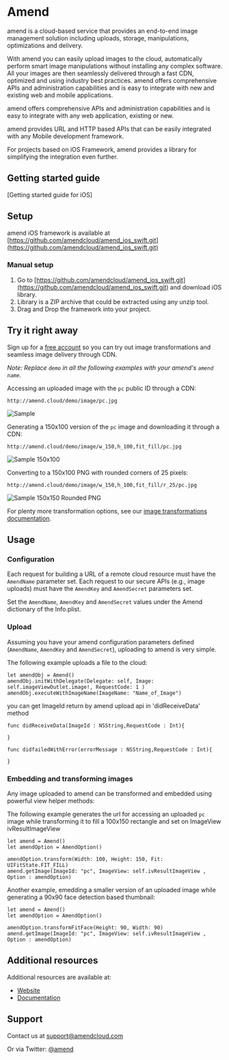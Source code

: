Amend
==========

amend is a cloud-based service that provides an end-to-end image management solution including uploads, storage, manipulations, optimizations and delivery.

With amend you can easily upload images to the cloud, automatically perform smart image manipulations without installing any complex software. All your images are then seamlessly delivered through a fast CDN, optimized and using industry best practices. amend offers comprehensive APIs and administration capabilities and is easy to integrate with new and existing web and mobile applications.

amend offers comprehensive APIs and administration capabilities and is easy to integrate with any web application, existing or new.

amend provides URL and HTTP based APIs that can be easily integrated with any Mobile development framework. 

For projects based on iOS Framework, amend provides a library for simplifying the integration even further.

## Getting started guide
[Getting started guide for iOS]

## Setup ######################################################################

amend iOS framework is available at [https://github.com/amendcloud/amend_ios_swift.git](https://github.com/amendcloud/amend_ios_swift.git)

### Manual setup

1. Go to [https://github.com/amendcloud/amend_ios_swift.git](https://github.com/amendcloud/amend_ios_swift.git) and download iOS library.
2. Library is a ZIP archive that could be extracted using any unzip tool.
3. Drag and Drop the framework into your project.

## Try it right away

Sign up for a [free account](http://developer.amendcloud.com/Register) so you can try out image transformations and seamless image delivery through CDN.

*Note: Replace `demo` in all the following examples with your amend's `amend name`.*  

Accessing an uploaded image with the `pc` public ID through a CDN:

    http://amend.cloud/demo/image/pc.jpg

![Sample](http://amend.cloud/demo/image/w_300/pc.jpg "Sample")

Generating a 150x100 version of the `pc` image and downloading it through a CDN:

    http://amend.cloud/demo/image/w_150,h_100,fit_fill/pc.jpg

![Sample 150x100](http://amend.cloud/demo/image/w_150,h_100,fit_fill/pc.jpg "Sample 150x100")

Converting to a 150x100 PNG with rounded corners of 25 pixels: 

    http://amend.cloud/demo/image/w_150,h_100,fit_fill/r_25/pc.jpg

![Sample 150x150 Rounded PNG](http://amend.cloud/demo/image/w_150,h_100,fit_fill/r_25/pc.jpg "Sample 150x150 Rounded PNG")

For plenty more transformation options, see our [image transformations documentation](http://amend.com/documentation/image_transformations).
 
## Usage

### Configuration

Each request for building a URL of a remote cloud resource must have the `AmendName` parameter set. 
Each request to our secure APIs (e.g., image uploads) must have the `AmendKey` and `AmendSecret` parameters set. 


Set the `AmendName`, `AmendKey` and `AmendSecret` values under the Amend dictionary of the Info.plist.

### Upload

Assuming you have your amend configuration parameters defined (`AmendName`, `AmendKey` and `AmendSecret`), uploading to amend is very simple.
    
The following example uploads a file to the cloud: 
    
    let amendObj = Amend()
    amendObj.initWithDelegate(Delegate: self, Image: self.imageViewOutlet.image!, RequestCode: 1 )
    amendObj.executeWithImageName(ImageName: "Name_of_Image")

 you can get ImageId return by amend upload api in 'didReceiveData' method

 	func didReceiveData(ImageId : NSString,RequestCode : Int){
     
    }

    func didfailedWithError(errorMessage : NSString,RequestCode : Int){
  
    }


	
### Embedding and transforming images

Any image uploaded to amend can be transformed and embedded using powerful view helper methods:

The following example generates the url for accessing an uploaded `pc` image while transforming it to fill a 100x150 rectangle and set on ImageView ivResultImageView

	let amend = Amend()
    let amendOption = AmendOption()

    amendOption.transform(Width: 100, Height: 150, Fit: UIFitState.FIT_FILL)
    amend.getImage(ImageId: "pc", ImageView: self.ivResultImageView , Option : amendOption)


Another example, emedding a smaller version of an uploaded image while generating a 90x90 face detection based thumbnail: 

	let amend = Amend()
    let amendOption = AmendOption()

    amendOption.transformFitFace(Height: 90, Width: 90)
    amend.getImage(ImageId: "pc", ImageView: self.ivResultImageView , Option : amendOption)
	  
  
## Additional resources

Additional resources are available at:

* [Website](http://amendcloud.com)
* [Documentation](http://amendcloud.com/documentation.html)

## Support

Contact us at [support@amendcloud.com](mailto:support@amendcloud.com)

Or via Twitter: [@amend](https://twitter.com/#!/amendcloud)
